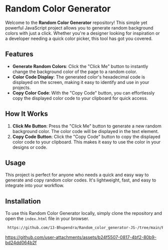  

# Random Color Generator

Welcome to the **Random Color Generator** repository! This simple yet powerful JavaScript project allows you to generate random background colors with just a click. Whether you're a designer looking for inspiration or a developer needing a quick color picker, this tool has got you covered.

## Features

- **Generate Random Colors**: Click the "Click Me" button to instantly change the background color of the page to a random color.
- **Color Code Display**: The generated color's hexadecimal code is displayed on the screen, making it easy to identify and use in your projects.
- **Copy Color Code**: With the "Copy Code" button, you can effortlessly copy the displayed color code to your clipboard for quick access.

## How It Works

1. **Click Me Button**: Press the "Click Me" button to generate a new random background color. The color code will be displayed in the text element.
2. **Copy Code Button**: Click the "Copy Code" button to copy the displayed color code to your clipboard. This makes it easy to use the color in your designs or code.

## Usage

This project is perfect for anyone who needs a quick and easy way to generate and copy random color codes. It's lightweight, fast, and easy to integrate into your workflow.

## Installation

To use this Random Color Generator locally, simply clone the repository and open the `index.html` file in your browser.

```bash
 https://github.com/13-Bhupendra/Random_color_generator-JS-/tree/main/Random_color_generator
```
 

<a href="https://github.com/13-Bhupendra/Random_color_generator-JS-/tree/main/Random_color_generator" > https://github.com/user-attachments/assets/b24f5507-0817-4bf2-80b9-bd24dd064b2f  </a>

